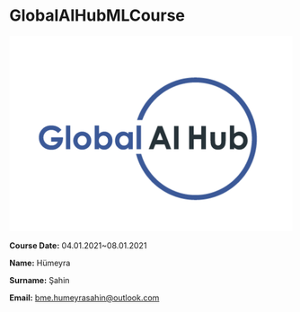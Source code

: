 # GlobalAIHubMLCourse

![GAIH Logo](https://github.com/humeyrasahin7/GlobalAIHubMLCourse/blob/main/Img/logo.png)



**Course Date:** 04.01.2021~08.01.2021 

**Name:** Hümeyra 

**Surname:** Şahin 

**Email:** bme.humeyrasahin@outlook.com

